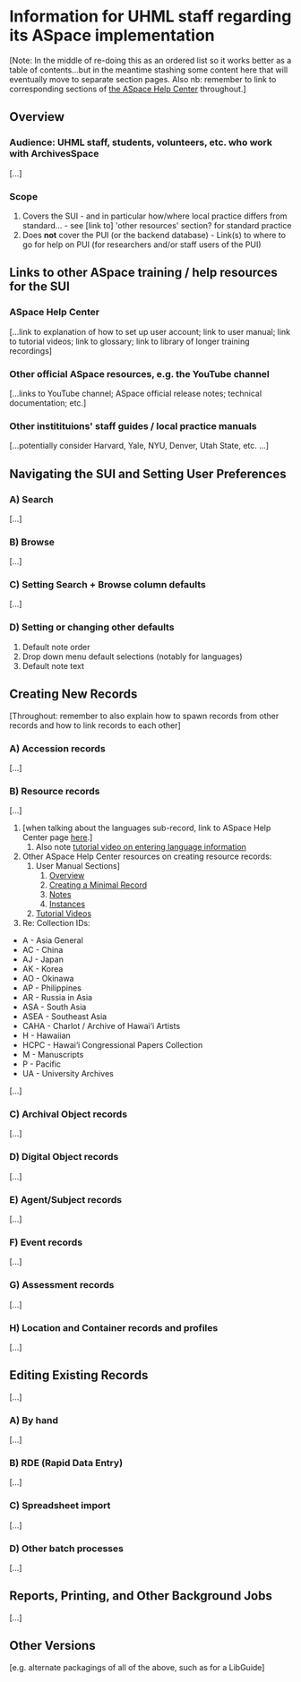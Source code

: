 # Information for UHML staff regarding its ASpace implementation

[Note: In the middle of re-doing this as an ordered list so it works better as a table of contents...but in the meantime stashing some content here that will eventually move to separate section pages.  Also nb: remember to link to corresponding sections of [the ASpace Help Center](https://archivesspace.atlassian.net/wiki/spaces/ArchivesSpaceUserManual/overview) throughout.]

## Overview

### Audience: UHML staff, students, volunteers, etc. who work with ArchivesSpace

[...]

### Scope

  1. Covers the SUI
    - and in particular how/where local practice differs from standard...
    - see [link to] 'other resources' section? for standard practice
  2. Does **not** cover the PUI (or the backend database)
    - Link(s) to where to go for help on PUI (for researchers and/or staff users of the PUI)

## Links to other ASpace training / help resources for the SUI

### ASpace Help Center

[...link to explanation of how to set up user account; link to user manual; link to tutorial videos; link to glossary; link to library of longer training recordings]

### Other official ASpace resources, e.g. the YouTube channel

[...links to YouTube channel; ASpace official release notes; technical documentation; etc.]

### Other institituions' staff guides / local practice manuals

[...potentially consider Harvard, Yale, NYU, Denver, Utah State, etc. ...]

## Navigating the SUI and Setting User Preferences

### A) Search

[...]

### B) Browse

[...]

### C) Setting Search + Browse column defaults

[...]

### D) Setting or changing other defaults

  1. Default note order
  2. Drop down menu default selections (notably for languages)
  3. Default note text

## Creating New Records

[Throughout: remember to also explain how to spawn records from other records and how to link records to each other]

### A) Accession records

[...]

### B) Resource records

[...]

1. [when talking about the languages sub-record, link to ASpace Help Center page [here](https://archivesspace.atlassian.net/wiki/spaces/ArchivesSpaceUserManual/pages/917405730/Languages+Sub-Record+as+of+v2.7.0).]
   1. Also note [tutorial video on entering language information](https://archivesspace.atlassian.net/wiki/spaces/ArchivesSpaceUserManual/pages/1209958404/Recording+Languages+as+of+v2.7.0)
2. Other ASpace Help Center resources on creating resource records:
   1. User Manual Sections]
      1. [Overview](https://archivesspace.atlassian.net/wiki/spaces/ArchivesSpaceUserManual/pages/890142825/Managing+Resources)
      2. [Creating a Minimal Record](https://archivesspace.atlassian.net/wiki/spaces/ArchivesSpaceUserManual/pages/893878578/Creating+a+Minimal+Resource+Record)
      3. [Notes](https://archivesspace.atlassian.net/wiki/spaces/ArchivesSpaceUserManual/pages/916947033/Notes+Sub-Records)
      4. [Instances](https://archivesspace.atlassian.net/wiki/spaces/ArchivesSpaceUserManual/pages/896204987/Instances+Sub-Record+as+of+v1.5.0+-+Resources)
   2. [Tutorial Videos](https://archivesspace.atlassian.net/wiki/spaces/ArchivesSpaceUserManual/pages/915144879/Resource+Records+Module)
3. Re: Collection IDs:

- A - Asia General
- AC - China
- AJ - Japan
- AK - Korea
- AO - Okinawa
- AP - Philippines
- AR - Russia in Asia
- ASA - South Asia
- ASEA - Southeast Asia
- CAHA - Charlot / Archive of Hawai‘i Artists
- H - Hawaiian
- HCPC - Hawai‘i Congressional Papers Collection
- M - Manuscripts
- P - Pacific
- UA - University Archives

[...]

### C) Archival Object records

[...]

### D) Digital Object records

[...]

### E) Agent/Subject records

[...]

### F) Event records

[...]

### G) Assessment records

[...]

### H) Location and Container records and profiles

[...]

## Editing Existing Records

[...]

### A) By hand

[...]

### B) RDE (Rapid Data Entry)

[...]

### C) Spreadsheet import

[...]

### D) Other batch processes

[...]

## Reports, Printing, and Other Background Jobs

[...]

## Other Versions

[e.g. alternate packagings of all of the above, such as for a LibGuide]
